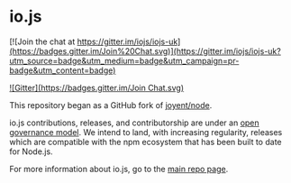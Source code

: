 io.js
=====

[![Join the chat at https://gitter.im/iojs/iojs-uk](https://badges.gitter.im/Join%20Chat.svg)](https://gitter.im/iojs/iojs-uk?utm_source=badge&utm_medium=badge&utm_campaign=pr-badge&utm_content=badge)

[![Gitter](https://badges.gitter.im/Join Chat.svg)](https://gitter.im/iojs/io.js?utm_source=badge&utm_medium=badge&utm_campaign=pr-badge&utm_content=badge)

This repository began as a GitHub fork of
[joyent/node](https://github.com/joyent/node).

io.js contributions, releases, and contributorship are under an
[open governance model](./GOVERNANCE.md).
We intend to land, with increasing regularity, releases which are
compatible with the npm ecosystem that has been built to date for
Node.js.

For more information about io.js, go to the [main repo page](https://github.com/iojs/io.js).
